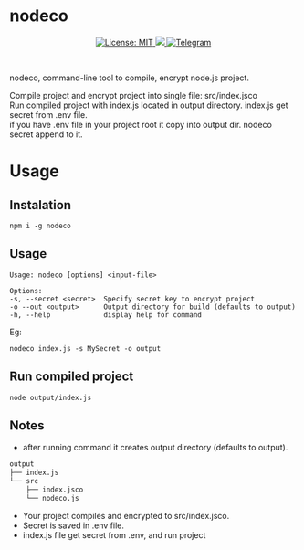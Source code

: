 # nodeco

<p align="center">
 <a href="https://github.com/alipirpiran/nodeco/blob/master/LICENSE">
  <img alt="License: MIT" src="https://img.shields.io/badge/License-MIT-yellow.svg">
 </a>
 <a href="https://github.com/alipirpiran/nodeco">
  <img src="https://badges.frapsoft.com/os/v2/open-source.png?v=103">
 </a>
 <a href="https://t.me/mralpr">
  <img src="https://img.shields.io/badge/Chat%20on-telegram-blue" alt="Telegram">
  </a>
 </p>
 <br />
 
 nodeco, command-line tool to compile, encrypt node.js project.
 
 Compile project and encrypt project into single file: src/index.jsco  
 Run compiled project with index.js located in output directory. index.js get secret from .env file.  
 if you have .env file in your project root it copy into output dir. nodeco secret append to it.  
 
 
# Usage

## Instalation
    npm i -g nodeco

## Usage
    Usage: nodeco [options] <input-file>

    Options:
    -s, --secret <secret>  Specify secret key to encrypt project
    -o --out <output>      Output directory for build (defaults to output)
    -h, --help             display help for command

Eg:

    nodeco index.js -s MySecret -o output

## Run compiled project
    node output/index.js

## Notes
* after running command it creates output directory (defaults to output).

``` bash
output
├── index.js
└── src
    ├── index.jsco
    └── nodeco.js
```
* Your project compiles and encrypted to src/index.jsco.
* Secret is saved in .env file.
* index.js file get secret from .env, and run project

